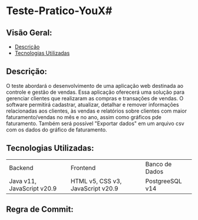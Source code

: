 # Teste-Pratico-YouX# 

## Visão Geral:
  * [Descrição](https://github.com/Reestocando/Projeto-de-Controle-de-Estoque#descri%C3%A7%C3%A3o)
  * [Tecnologias Utilizadas](https://github.com/Reestocando/Projeto-de-Controle-de-Estoque#tecnologias-utilizadas)

## Descrição:
  O teste abordará o desenvolvimento de uma aplicação web destinada ao controle e gestão de vendas. Essa aplicação oferecerá uma solução para gerenciar clientes que realizaram as compras e transações de vendas. O software permitirá  cadastrar, atualizar, detalhar e remover informações relacionadas aos clientes, às vendas e relatórios sobre clientes com maior faturamento/vendas no mês e no ano, assim como gráficos pde faturamento. Também será possível "Exportar dados" em um arquivo csv com os dados do gráfico de faturamento.


## Tecnologias Utilizadas:
<table>
  <tr>
    <td>Backend</td>
    <td>Frontend</td>
    <td>Banco de Dados</td>
  </tr>
  <tr>
    <td>Java v11, JavaScript v20.9</td>
    <td>HTML v5, CSS v3, JavaScript v20.9</td>
    <td>PostgreeSQL v14</td>
  </tr>
</table>

## Regra de Commit:
